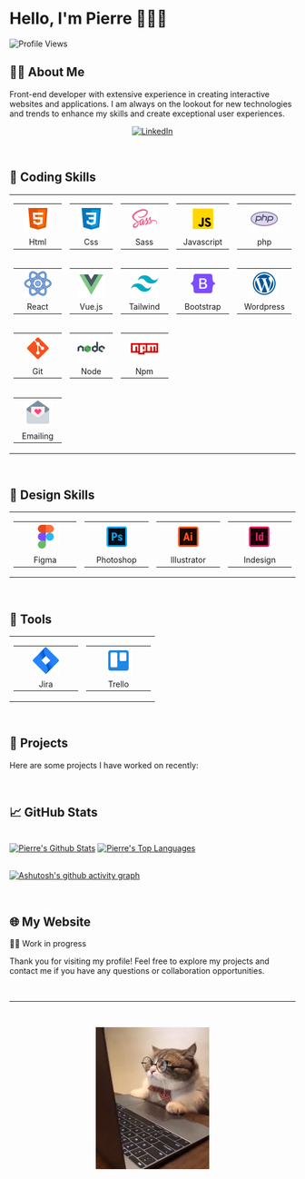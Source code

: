 # Hello, I'm Pierre 👨🏻‍🚀

![Profile Views](https://komarev.com/ghpvc/?username=pierreBeuselinck)

## 🧑‍💻 About Me
Front-end developer with extensive experience in creating interactive websites and applications. 
I am always on the lookout for new technologies and trends to enhance my skills and create exceptional user experiences.

<!-- Social icons section -->
<p align="center">
  <a href="https://www.linkedin.com/in/beuselinck-pierre"><img width="32px" alt="LinkedIn" title="LinkedIn" src="https://i.imgur.com/yRpa1dQ.png"/></a>
</p>

<br/>

## 🚀 Coding Skills

<table style="border:none;">
    <tr>
        <td>
            <table>
                <tr>
                    <td align="center" width="100">
                        <img src="assets/logos/html.png" width="48" height="48"/>
                    </td>
                </tr>
                <tr>
                    <td align="center" width="100">
                        Html
                    </td>
                </tr>
            </table>
        </td>
        <td>
            <table>
                <tr>
                    <td align="center" width="100">
                        <img src="assets/logos/css.png" width="48" height="48"/>
                    </td>
                </tr>
                <tr>
                    <td align="center" width="100">
                        Css
                    </td>
                </tr>
            </table>
        </td>
        <td>
            <table>
                <tr>
                    <td align="center" width="100">
                        <img src="assets/logos/sass.png" width="48" height="48"/>
                    </td>
                </tr>
                <tr>
                    <td align="center" width="100">
                        Sass
                    </td>
                </tr>
            </table>
        </td>
        <td>
            <table>
                <tr>
                    <td align="center" width="100">
                        <img src="assets/logos/javascript.png" width="48" height="48"/>
                    </td>
                </tr>
                <tr>
                    <td align="center" width="100">
                        Javascript
                    </td>
                </tr>
            </table>
        </td>
        <td>
            <table>
                <tr>
                    <td align="center" width="100">
                        <img src="assets/logos/php.png" width="48" height="48"/>
                    </td>
                </tr>
                <tr>
                    <td align="center" width="100">
                        php
                    </td>
                </tr>
            </table>
        </td>
    </tr>
    <tr>
        <td>
            <table>
                <tr>
                    <td align="center" width="100">
                        <img src="assets/logos/react.png" width="48" height="48"/>
                    </td>
                </tr>
                <tr>
                    <td align="center" width="100">
                        React
                    </td>
                </tr>
            </table>
        </td>
        <td>
            <table>
                <tr>
                    <td align="center" width="100">
                        <img src="assets/logos/vue.png" width="48" height="48"/>
                    </td>
                </tr>
                <tr>
                    <td align="center" width="100">
                        Vue.js
                    </td>
                </tr>
            </table>
        </td>
        <td>
            <table>
                <tr>
                    <td align="center" width="100">
                        <img src="assets/logos/tailwind.png" width="48" height="48"/>
                    </td>
                </tr>
                <tr>
                    <td align="center" width="100">
                        Tailwind
                    </td>
                </tr>
            </table>
        </td>
        <td>
            <table>
                <tr>
                    <td align="center" width="100">
                        <img src="assets/logos/bootstrap.png" width="48" height="48"/>
                    </td>
                </tr>
                <tr>
                    <td align="center" width="100">
                        Bootstrap
                    </td>
                </tr>
            </table>
        </td>
        <td>
            <table>
                <tr>
                    <td align="center" width="100">
                        <img src="assets/logos/wordpress.png" width="48" height="48"/>
                    </td>
                </tr>
                <tr>
                    <td align="center" width="100">
                        Wordpress
                    </td>
                </tr>
            </table>
        </td>
    </tr>
    <tr>
        <td>
            <table>
                <tr>
                    <td align="center" width="100">
                        <img src="assets/logos/git.png" width="48" height="48"/>
                    </td>
                </tr>
                <tr>
                    <td align="center" width="100">
                        Git
                    </td>
                </tr>
            </table>
        </td>
        <td>
            <table>
                <tr>
                    <td align="center" width="100">
                        <img src="assets/logos/node.png" width="48" height="48"/>
                    </td>
                </tr>
                <tr>
                    <td align="center" width="100">
                        Node
                    </td>
                </tr>
            </table>
        </td>
        <td>
            <table>
                <tr>
                    <td align="center" width="100">
                        <img src="assets/logos/npm.png" width="48" height="48"/>
                    </td>
                </tr>
                <tr>
                    <td align="center" width="100">
                        Npm
                    </td>
                </tr>
            </table>
        </td>
        <td colspan="2">
        </td>
    </tr>
    <tr>
        <td>
            <table>
                <tr>
                    <td align="center" width="100">
                        <img src="assets/logos/mail.png" width="48" height="48"/>
                    </td>
                </tr>
                <tr>
                    <td align="center" width="100">
                        Emailing
                    </td>
                </tr>
            </table>
        </td>
        <td colspan="4">
        </td>
    </tr>
</table>

<br/>

## 🎨 Design Skills

<table style="border:none;">
    <tr>
        <td>
            <table>
                <tr>
                    <td align="center" width="100">
                        <img src="assets/logos/figma.png" width="48" height="48"/>
                    </td>
                </tr>
                <tr>
                    <td align="center" width="100">
                        Figma
                    </td>
                </tr>
            </table>
        </td>
        <td>
            <table>
                <tr>
                    <td align="center" width="100">
                        <img src="assets/logos/photoshop.png" width="48" height="48"/>
                    </td>
                </tr>
                <tr>
                    <td align="center" width="100">
                        Photoshop
                    </td>
                </tr>
            </table>
        </td>
        <td>
            <table>
                <tr>
                    <td align="center" width="100">
                        <img src="assets/logos/illustrator.png" width="48" height="48"/>
                    </td>
                </tr>
                <tr>
                    <td align="center" width="100">
                        Illustrator
                    </td>
                </tr>
            </table>
        </td>
        <td>
            <table>
                <tr>
                    <td align="center" width="100">
                        <img src="assets/logos/indesign.png" width="48" height="48"/>
                    </td>
                </tr>
                <tr>
                    <td align="center" width="100">
                        Indesign
                    </td>
                </tr>
            </table>
        </td>
    </tr>
</table>

<br/>

## 🧰 Tools

<table style="border:none;">
    <tr>
        <td>
            <table>
                <tr>
                    <td align="center" width="100">
                        <img src="assets/logos/jira.png" width="48" height="48"/>
                    </td>
                </tr>
                <tr>
                    <td align="center" width="100">
                        Jira
                    </td>
                </tr>
            </table>
        </td>
        <td>
            <table>
                <tr>
                    <td align="center" width="100">
                        <img src="assets/logos/trello.png" width="48" height="48"/>
                    </td>
                </tr>
                <tr>
                    <td align="center" width="100">
                        Trello
                    </td>
                </tr>
            </table>
        </td>
    </tr>
</table>

<br/>

## 🌟 Projects
Here are some projects I have worked on recently:

<br/>

## 📈 GitHub Stats

<br/>
<a align="center" href="https://github.com/pierreBeuselinck/github-readme-stats"><img alt="Pierre's Github Stats" src="https://github-readme-stats.vercel.app/api?username=pierreBeuselinck&show_icons=true&count_private=true&theme=react&hide_border=true&bg_color=000000" /></a>
<a align="center" href="https://github.com/pierreBeuselinck/github-readme-stats"><img alt="Pierre's Top Languages" src="https://github-readme-stats.vercel.app/api/top-langs/?username=pierreBeuselinck&langs_count=8&count_private=true&layout=compact&theme=react&hide_border=true&bg_color=000000" /></a>
<br/>

<br/>

[![Ashutosh's github activity graph](https://github-readme-activity-graph.vercel.app/graph?username=pierreBeuselinck&bg_color=000000&color=8bd0c8&line=ffffff&point=2aa788&area=true&hide_border=true)](https://github.com/ashutosh00710/github-readme-activity-graph)

<br/>

## 🌐 My Website
👷🏻 Work in progress

Thank you for visiting my profile! Feel free to explore my projects and contact me if you have any questions or collaboration opportunities.

<br/>

---

<br/>

<p align="center">
    <img src="assets/img/cat.webp" width="200" />    
</p>

